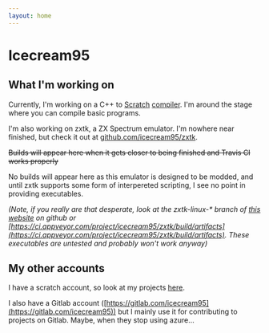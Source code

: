 ```yaml
---
layout: home
---
```


# Icecream95
## What I'm working on

Currently, I'm working on a C++ to [Scratch](https://scratch.mit.edu) [compiler](https://github.com/icecream95/scratch-llvm). I'm around the stage where you can compile basic programs.


I'm also working on zxtk, a ZX Spectrum emulator. I'm nowhere near finished, but check it out at [github.com/icecream95/zxtk](https://github.com/icecream95/zxtk).

~~Builds will appear here when it gets closer to being finished and Travis CI works properly~~

No builds will appear here as this emulator is designed to be modded, and until zxtk supports some form of interpereted scripting, I see no point in providing executables.

*(Note, if you really are that desperate, look at the zxtk-linux-\* branch of [this website](github.com/icecream95/icecream95.github.io) on github or [https://ci.appveyor.com/project/icecream95/zxtk/build/artifacts](https://ci.appveyor.com/project/icecream95/zxtk/build/artifacts). These executables are untested and probably won't work anyway)*

## My other accounts

I have a scratch account, so look at my projects [here](https://scratch.mit.edu/users/Icecream95/).

I also have a Gitlab account ([https://gitlab.com/icecream95](https://gitlab.com/icecream95)) but I mainly use it for contributing to projects on Gitlab. Maybe, when they stop using azure...
